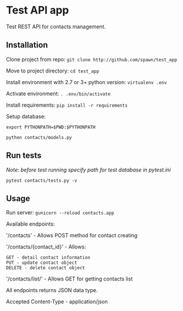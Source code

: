 # Test API app

Test REST API for contacts management.

## Installation

Clone project from repo:
`git clone http://github.com/spawn/test_app`

Move to project directory:
`cd test_app`

Install environment with 2.7 or 3+ python version:
`virtualenv .env`

Activate environment:
`. .env/bin/activate`

Install requirements:
`pip install -r requirements`

Setup database:

`export PYTHONPATH=$PWD:$PYTHONPATH`

`python contacts/models.py`

## Run tests

_Note: before test running specify path for test database in pytest.ini_

`pytest contacts/tests.py -v`

## Usage

Run server:
`gunicorn --reload contacts.app`

Available endpoints:

'/contacts' - Allows POST method for contact creating

'/contacts/{contact_id}' - Allows:

    GET - detail contact information 
    PUT - update contact object
    DELETE - delete contact object

'/contacts/list/' - Allows GET for getting contacts list

All endpoints returns JSON data type.

Accepted Content-Type - application/json
